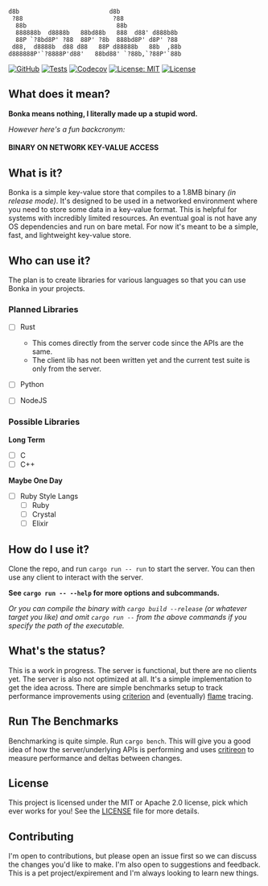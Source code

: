 ```
d8b                         d8b                 
 ?88                         ?88                 
  88b                         88b                
  888888b  d8888b   88bd88b   888  d88' d888b8b  
  88P `?8bd8P' ?88  88P' ?8b  888bd8P' d8P' ?88  
 d88,  d8888b  d88 d88   88P d88888b   88b  ,88b 
d888888P'`?8888P'd88'   88bd88' `?88b,`?88P'`88b
```

[![GitHub](https://img.shields.io/badge/github-bonka-8da0cb?logo=GitHub)](https://github.com/SeedyROM/bonka)
[![Tests](https://github.com/SeedyROM/bonka/actions/workflows/rust.yml/badge.svg)](https://github.com/SeedyROM/bonka/actions)
[![Codecov](https://codecov.io/gh/SeedyROM/bonka/graph/badge.svg?token=jCYRVFKoQQ)](https://codecov.io/gh/SeedyROM/bonka)
[![License: MIT](https://img.shields.io/badge/license-MIT-yellow.svg)](https://opensource.org/licenses/MIT)
[![License](https://img.shields.io/badge/license-Apache_2.0-blue.svg)](https://opensource.org/licenses/Apache-2.0)

## What does it mean?

**Bonka means nothing, I literally made up a stupid word.**

*However here's a fun backcronym:*

#### BINARY ON NETWORK KEY-VALUE ACCESS

## What is it?

Bonka is a simple key-value store that compiles to a 1.8MB binary *(in release mode)*. It's designed to be used in a networked environment where you need to store some data in a key-value format. This is helpful for systems with incredibly limited resources. An eventual goal is not have any OS dependencies and run on bare metal. For now it's meant to be a simple, fast, and lightweight key-value store.


## Who can use it?

The plan is to create libraries for various languages so that you can use Bonka in your projects.

### Planned Libraries

- [ ] Rust
    - This comes directly from the server code since the APIs are the same.
    - The client lib has not been written yet and the current test suite is only from the server.
- [ ] Python
- [ ] NodeJS


### Possible Libraries

**Long Term**
- [ ] C
- [ ] C++

**Maybe One Day**
- [ ] Ruby Style Langs
    - [ ] Ruby
    - [ ] Crystal
    - [ ] Elixir

## How do I use it?

Clone the repo, and run `cargo run -- run` to start the server. You can then use any client to interact with the server.

**See `cargo run -- --help` for more options and subcommands.**

*Or you can compile the binary with `cargo build --release` (or whatever target you like) and omit `cargo run --` from the above commands if you specify the path of the executable.*

## What's the status?

This is a work in progress. The server is functional, but there are no clients yet. The server is also not optimized at all. It's a simple implementation to get the idea across. There are simple benchmarks setup to track performance improvements using [criterion](https://docs.rs/criterion/latest/criterion/) and (eventually) [flame](https://docs.rs/flame/latest/flame/) tracing.

## Run The Benchmarks

Benchmarking is quite simple. Run `cargo bench`. This will give you a good idea of how the server/underlying APIs is performing and uses [critireon](https://docs.rs/criterion/latest/criterion/) to measure performance and deltas between changes.

## License

This project is licensed under the MIT or Apache 2.0 license, pick which ever works for you! See the [LICENSE](LICENSE) file for more details.

## Contributing

I'm open to contributions, but please open an issue first so we can discuss the changes you'd like to make. I'm also open to suggestions and feedback. This is a pet project/expirement and I'm always looking to learn new things.